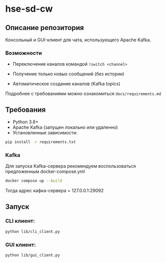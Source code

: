 # hse-sd-cw

## Описание репозитория

Консольный и GUI-клиент для чата, использующего Apache Kafka.

### Возможности

* Переключение каналов командой `!switch <channel>`

* Получение только новых сообщений (без истории)

* Автоматическое создание каналов (Kafka topics)

Подробнее с требованиями можно ознакомиться `docs/requirements.md`

## Требования

- Python 3.8+
- Apache Kafka (запущен локально или удаленно)
- Установленные зависимости:

```bash
pip install -r requirements.txt
```

### Kafka

Для запуска Kafka-сервера рекомендуем воспользоваться предложенным docker-compose.yml

```bash
docker compose up --build
```

Тогда адрес кафка-сервера = 127.0.0.1:29092

## Запуск

### CLI клиент:

```bash
python lib/cli_client.py
```

### GUI клиент:

```bash
python lib/gui_client.py
```

